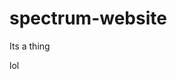 # spectrum-website


Its a thing
























































































































lol
